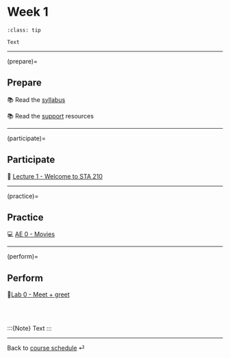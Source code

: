 # Week 1

 ```{admonition} Important
:class: tip

Text
```

---

(prepare)=
## Prepare

📚 Read the [syllabus](/course-syllabus.html)

📚 Read the [support](/course-support.html) resources

---

(participate)=
## Participate

📘 [Lecture 1 - Welcome to STA 210](/slides/lec-1.html)

---

(practice)=
## Practice

💻  [AE 0 - Movies](/ae/ae-0-movies.html)


---

(perform)=
## Perform

💯[Lab 0 - Meet + greet](/labs/lab-0.html)

<br><br>

:::{Note}
Text
:::

---

Back to [course schedule](../docs/course-schedule.md) ⏎
